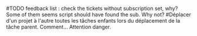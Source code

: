#TODO feedback list : check the tickets without subscription set, why? Some of them seems script should have found the sub. Why not?
#Déplacer d'un projet à l'autre toutes les tâches enfants lors du déplacement de la tâche parent. Comment... Attention danger.
